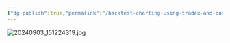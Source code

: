 ```yaml
---
{"dg-publish":true,"permalink":"/backtest-charting-using-tradex-and-custom-overlays-to-show-pandl-and-allocation-over-time/index/"}
---
```



<style> .container {font-family: sans-serif; text-align: center;} .button-wrapper button {z-index: 1;height: 40px; width: 100px; margin: 10px;padding: 5px;} .excalidraw .App-menu_top .buttonList { display: flex;} .excalidraw-wrapper { height: 800px; margin: 50px; position: relative;} :root[dir="ltr"] .excalidraw .layer-ui__wrapper .zen-mode-transition.App-menu_bottom--transition-left {transform: none;} </style><script src="https://cdn.jsdelivr.net/npm/react@17/umd/react.production.min.js"></script><script src="https://cdn.jsdelivr.net/npm/react-dom@17/umd/react-dom.production.min.js"></script><script type="text/javascript" src="https://cdn.jsdelivr.net/npm/@excalidraw/excalidraw@0/dist/excalidraw.production.min.js"></script><div id="Drawing_2024-09-03_1542.22.excalidraw.md1"></div><script>(function(){const InitialData={"type":"excalidraw","version":2,"source":"https://github.com/zsviczian/obsidian-excalidraw-plugin/releases/tag/2.4.1","elements":[{"id":"0QCjTNR8","type":"text","x":-249.68359375,"y":-226.26953125,"width":107.2199182510376,"height":25,"angle":0,"strokeColor":"#1e1e1e","backgroundColor":"transparent","fillStyle":"solid","strokeWidth":2,"strokeStyle":"solid","roughness":1,"opacity":100,"groupIds":[],"frameId":null,"index":"a0","roundness":null,"seed":1839622063,"version":13,"versionNonce":1387603233,"isDeleted":false,"boundElements":null,"updated":1725403371891,"link":null,"locked":false,"text":"@@Discord","rawText":"@@Discord","fontSize":20,"fontFamily":5,"textAlign":"left","verticalAlign":"top","containerId":null,"originalText":"@@Discord","autoResize":true,"lineHeight":1.25},{"id":"ynuAplBf","type":"text","x":-249.9609375,"y":-190.83203125,"width":85.53995609283447,"height":25,"angle":0,"strokeColor":"#1e1e1e","backgroundColor":"transparent","fillStyle":"solid","strokeWidth":2,"strokeStyle":"solid","roughness":1,"opacity":100,"groupIds":[],"frameId":null,"index":"a1","roundness":null,"seed":1404105615,"version":15,"versionNonce":2143310657,"isDeleted":false,"boundElements":null,"updated":1725403379482,"link":null,"locked":false,"text":"@leoplaw","rawText":"@leoplaw","fontSize":20,"fontFamily":5,"textAlign":"left","verticalAlign":"top","containerId":null,"originalText":"@leoplaw","autoResize":true,"lineHeight":1.25},{"id":"XsIVODr8","type":"text","x":-238.48046875,"y":-149.6015625,"width":153.8798828125,"height":25,"angle":0,"strokeColor":"#1e1e1e","backgroundColor":"transparent","fillStyle":"solid","strokeWidth":2,"strokeStyle":"solid","roughness":1,"opacity":100,"groupIds":[],"frameId":null,"index":"a2","roundness":null,"seed":1964012943,"version":21,"versionNonce":1425167457,"isDeleted":false,"boundElements":null,"updated":1725403391533,"link":null,"locked":false,"text":"# Tradex-chart","rawText":"# Tradex-chart","fontSize":20,"fontFamily":5,"textAlign":"left","verticalAlign":"top","containerId":null,"originalText":"# Tradex-chart","autoResize":true,"lineHeight":1.25},{"id":"k9Ao11t6","type":"text","x":-237.97265625,"y":-43.34765625,"width":151.9599151611328,"height":50,"angle":0,"strokeColor":"#1e1e1e","backgroundColor":"transparent","fillStyle":"solid","strokeWidth":2,"strokeStyle":"solid","roughness":1,"opacity":100,"groupIds":[],"frameId":null,"index":"a3","roundness":null,"seed":984006735,"version":34,"versionNonce":1585032225,"isDeleted":false,"boundElements":null,"updated":1725403402465,"link":null,"locked":false,"text":"Custom overlay,\nindicators.","rawText":"Custom overlay,\nindicators.","fontSize":20,"fontFamily":5,"textAlign":"left","verticalAlign":"top","containerId":null,"originalText":"Custom overlay,\nindicators.","autoResize":true,"lineHeight":1.25},{"id":"HpCUNDh0","type":"text","x":-227.54296875,"y":125.37890625,"width":557.0796508789062,"height":225,"angle":0,"strokeColor":"#1e1e1e","backgroundColor":"transparent","fillStyle":"solid","strokeWidth":2,"strokeStyle":"solid","roughness":1,"opacity":100,"groupIds":[],"frameId":null,"index":"a4","roundness":null,"seed":2118375393,"version":237,"versionNonce":528400431,"isDeleted":false,"boundElements":null,"updated":1725403456935,"link":null,"locked":false,"text":"For backtesting:\n\nShow P&L at any time for any stock on my list.\n\nOR for a subset of them.\n\n\nShow allocation (in % or in $) of total bucketed amount,\nor amount allocated to each stock/strategy/etc.","rawText":"For backtesting:\n\nShow P&L at any time for any stock on my list.\n\nOR for a subset of them.\n\n\nShow allocation (in % or in $) of total bucketed amount,\nor amount allocated to each stock/strategy/etc.","fontSize":20,"fontFamily":5,"textAlign":"left","verticalAlign":"top","containerId":null,"originalText":"For backtesting:\n\nShow P&L at any time for any stock on my list.\n\nOR for a subset of them.\n\n\nShow allocation (in % or in $) of total bucketed amount,\nor amount allocated to each stock/strategy/etc.","autoResize":true,"lineHeight":1.25},{"id":"2U11KIJd","type":"text","x":-223.0078125,"y":411.6328125,"width":509.97967529296875,"height":25,"angle":0,"strokeColor":"#1e1e1e","backgroundColor":"transparent","fillStyle":"solid","strokeWidth":2,"strokeStyle":"solid","roughness":1,"opacity":100,"groupIds":[],"frameId":null,"index":"a5","roundness":null,"seed":1119645217,"version":59,"versionNonce":940679567,"isDeleted":false,"boundElements":null,"updated":1725403471668,"link":null,"locked":false,"text":"Show all trading events (ie upgrades) on the charts.","rawText":"Show all trading events (ie upgrades) on the charts.","fontSize":20,"fontFamily":5,"textAlign":"left","verticalAlign":"top","containerId":null,"originalText":"Show all trading events (ie upgrades) on the charts.","autoResize":true,"lineHeight":1.25},{"id":"EzLDza1h","type":"text","x":349.0078125,"y":158.76953125,"width":473.4996643066406,"height":50,"angle":0,"strokeColor":"#1971c2","backgroundColor":"transparent","fillStyle":"solid","strokeWidth":2,"strokeStyle":"solid","roughness":1,"opacity":100,"groupIds":[],"frameId":null,"index":"a6","roundness":null,"seed":1884634817,"version":91,"versionNonce":373147521,"isDeleted":false,"boundElements":null,"updated":1725403512638,"link":null,"locked":false,"text":"I want to see how my P&L might be affected if \nI alter my enter and exit timings.","rawText":"I want to see how my P&L might be affected if \nI alter my enter and exit timings.","fontSize":20,"fontFamily":5,"textAlign":"left","verticalAlign":"top","containerId":null,"originalText":"I want to see how my P&L might be affected if \nI alter my enter and exit timings.","autoResize":true,"lineHeight":1.25}],"appState":{"theme":"light","viewBackgroundColor":"#ffffff","currentItemStrokeColor":"#1971c2","currentItemBackgroundColor":"transparent","currentItemFillStyle":"solid","currentItemStrokeWidth":2,"currentItemStrokeStyle":"solid","currentItemRoughness":1,"currentItemOpacity":100,"currentItemFontFamily":5,"currentItemFontSize":20,"currentItemTextAlign":"left","currentItemStartArrowhead":null,"currentItemEndArrowhead":"arrow","currentItemArrowType":"round","scrollX":416.75,"scrollY":367.42578125,"zoom":{"value":1},"currentItemRoundness":"round","gridSize":20,"gridStep":5,"gridModeEnabled":false,"gridColor":{"Bold":"#C9C9C9","Regular":"#EDEDED"},"currentStrokeOptions":null,"frameRendering":{"enabled":true,"clip":true,"name":true,"outline":true},"objectsSnapModeEnabled":false,"activeTool":{"type":"selection","customType":null,"locked":false,"lastActiveTool":null}},"files":{}};InitialData.scrollToContent=true;App=()=>{const e=React.useRef(null),t=React.useRef(null),[n,i]=React.useState({width:void 0,height:void 0});return React.useEffect(()=>{i({width:t.current.getBoundingClientRect().width,height:t.current.getBoundingClientRect().height});const e=()=>{i({width:t.current.getBoundingClientRect().width,height:t.current.getBoundingClientRect().height})};return window.addEventListener("resize",e),()=>window.removeEventListener("resize",e)},[t]),React.createElement(React.Fragment,null,React.createElement("div",{className:"excalidraw-wrapper",ref:t},React.createElement(ExcalidrawLib.Excalidraw,{ref:e,width:n.width,height:n.height,initialData:InitialData,viewModeEnabled:!0,zenModeEnabled:!0,gridModeEnabled:!1})))},excalidrawWrapper=document.getElementById("Drawing_2024-09-03_1542.22.excalidraw.md1");ReactDOM.render(React.createElement(App),excalidrawWrapper);})();</script>




![20240903_151224319.jpg](/img/user/attachments-images/20240903_151224319.jpg)